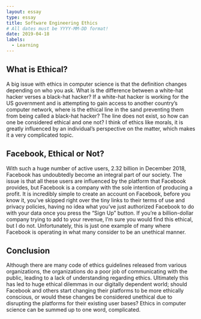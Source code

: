 ```yaml
---
layout: essay
type: essay
title: Software Engineering Ethics
# All dates must be YYYY-MM-DD format!
date: 2019-04-18
labels:
  - Learning
---
```


## What is Ethical?
A big issue with ethics in computer science is that the definition changes depending on who you ask.  What is the difference between a white-hat hacker verses a black-hat hacker?  If a white-hat hacker is working for the US government and is attempting to gain access to another country’s computer network, where is the ethical line in the sand preventing them from being called a black-hat hacker?  The line does not exist, so how can one be considered ethical and one not?  I think of ethics like morals, it is greatly influenced by an individual’s perspective on the matter, which makes it a very complicated topic.

## Facebook, Ethical or Not?
With such a huge number of active users, 2.32 billion in December 2018, Facebook has undoubtedly become an integral part of our society.  The issue is that all these users are influenced by the platform that Facebook provides, but Facebook is a company with the sole intention of producing a profit.
It is incredibly simple to create an account on Facebook, before you know it, you’ve skipped right over the tiny links to their terms of use and privacy policies, having no idea what you’ve just authorized Facebook to do with your data once you press the “Sign Up” button.  If you’re a billion-dollar company trying to add to your revenue, I’m sure you would find this ethical, but I do not.  Unfortunately, this is just one example of many where Facebook is operating in what many consider to be an unethical manner.

## Conclusion
Although there are many code of ethics guidelines released from various organizations, the organizations do a poor job of communicating with the public, leading to a lack of understanding regarding ethics.  Ultimately this has led to huge ethical dilemmas in our digitally dependent world; should Facebook and others start changing their platforms to be more ethically conscious, or would these changes be considered unethical due to disrupting the platforms for their existing user bases?  Ethics in computer science can be summed up to one word, complicated.


